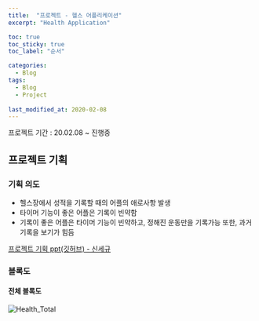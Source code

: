 ```yaml
---
title:  "프로젝트 - 헬스 어플리케이션"
excerpt: "Health Application"

toc: true
toc_sticky: true
toc_label: "순서"

categories:
  - Blog
tags:
  - Blog
  - Project
  
last_modified_at: 2020-02-08
---
```


프로젝트 기간 : 20.02.08 ~ 진행중

## 프로젝트 기획  

### 기획 의도  

- 헬스장에서 성적을 기록할 때의 어플의 애로사항 발생  
- 타이머 기능이 좋은 어플은 기록이 빈약함  
- 기록이 좋은 어플은 타이머 기능이 빈약하고, 정해진 운동만을 기록가능 또한, 과거 기록을 보기가 힘듬  

[프로젝트 기획 ppt(깃허브) - 신세규](https://github.com/SekyuShin/HealthApplicationPoject/blob/master/%ED%97%AC%EC%8A%A4%EC%96%B4%ED%94%8C%EA%B8%B0%ED%9A%8D_%EC%8B%A0%EC%84%B8%EA%B7%9C.pptx)  

### 블록도  

#### 전체 블록도  

![Health_Total](https://user-images.githubusercontent.com/42687768/74087218-86e30f00-4acd-11ea-9ba7-2deaa07f4fee.png)  
